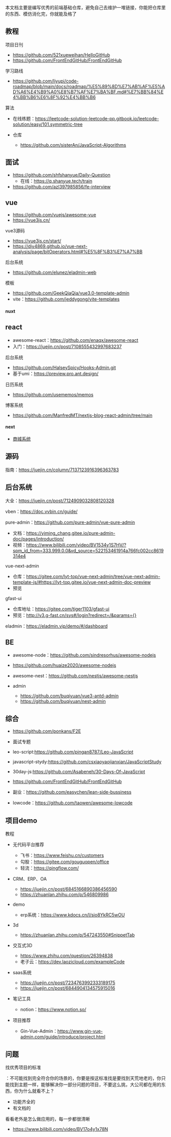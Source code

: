 本文档主要是编写优秀的前端基础仓库，避免自己去维护一堆链接，你能把仓库里的东西、模仿消化完，你就能及格了



## 教程

项目日刊

- https://github.com/521xueweihan/HelloGitHub
- https://github.com/FrontEndGitHub/FrontEndGitHub

学习路线

- https://github.com/liyupi/code-roadmap/blob/main/docs/roadmap/%E5%89%8D%E7%AB%AF%E5%AD%A6%E4%B9%A0%E8%B7%AF%E7%BA%BF.md#%E7%BB%84%E4%BB%B6%E6%8F%92%E4%BB%B6

算法

- 在线练题：https://leetcode-solution-leetcode-pp.gitbook.io/leetcode-solution/easy/101.symmetric-tree

- 仓库
  - https://github.com/sisterAn/JavaScript-Algorithms





## 面试

- https://github.com/shfshanyue/Daily-Question
  - 在线：https://q.shanyue.tech/train
- https://github.com/azl397985856/fe-interview



## vue

- https://github.com/vuejs/awesome-vue
- https://vue3js.cn/

vue3源码
- https://vue3js.cn/start/
- https://diy4869.github.io/vue-next-analysis/page/bitOperators.html#%E5%8F%B3%E7%A7%BB

后台系统
- https://github.com/elunez/eladmin-web

模板

- https://github.com/GeekQiaQia/vue3.0-template-admin
- vite：https://github.com/jeddygong/vite-templates

#### nuxt




## react

- awesome-react：https://github.com/enaqx/awesome-react
- 入门：https://juejin.cn/post/7108555432997683237

后台系统

- https://github.com/HalseySpicy/Hooks-Admin.git
- 基于umi：https://preview.pro.ant.design/

日历系统

- https://github.com/usememos/memos

博客系统

- https://github.com/ManfredMT/nextjs-blog-react-admin/tree/main

#### next

- [商城系统](https://github.com/vercel/commerce)



## 源码

指南：https://juejin.cn/column/7137123916396363783



## 后台系统

大全：https://juejin.cn/post/7124909032808120328

vben：https://doc.vvbin.cn/guide/

pure-admin：https://github.com/pure-admin/vue-pure-admin

- 文档：https://yiming_chang.gitee.io/pure-admin-doc/pages/introduction/
- 视频：https://www.bilibili.com/video/BV1534y1S7HV/?spm_id_from=333.999.0.0&vd_source=522153461914a766fc002cc8619314e4

vue-next-admin
- 仓库：https://gitee.com/lyt-top/vue-next-admin/tree/vue-next-admin-template-js/#https://lyt-top.gitee.io/vue-next-admin-doc-preview
- 预览

gfast-ui
- 仓库地址：https://gitee.com/tiger1103/gfast-ui
- 预览：http://v3.g-fast.cn/sys#/login?redirect=/&params={}

eladmin：https://eladmin.vip/demo/#/dashboard




## BE

- awesome-node：https://github.com/sindresorhus/awesome-nodejs
- https://github.com/huaize2020/awesome-nodejs

- awesome-nest：https://github.com/nestjs/awesome-nestjs
- admin
  - https://github.com/buqiyuan/vue3-antd-admin
  - https://github.com/buqiyuan/nest-admin



## 综合

- https://github.com/ponkans/F2E
- 面试专题

- leo-script:https://github.com/pingan8787/Leo-JavaScript

- javascript-stydy:https://github.com/csxiaoyaojianxian/JavaScriptStudy
- 30day-js:https://github.com/Asabeneh/30-Days-Of-JavaScript
- https://github.com/FrontEndGitHub/FrontEndGitHub
- 副业：https://github.com/easychen/lean-side-bussiness
- lowcode：https://github.com/taowen/awesome-lowcode



## 项目demo

教程

- 无代码平台推荐

  - 飞书：<https://www.feishu.cn/customers>
  - 勾股：<https://gitee.com/gouguopen/office>
  - 轻流：<https://qingflow.com/>

- CRM、ERP、OA

  - <https://juejin.cn/post/6845166890386456590>
  - <https://zhuanlan.zhihu.com/p/546809986>

- demo

  - erp系统：<https://www.kdocs.cn/l/sio8YkRC5wOU>

- 3d

  - <https://zhuanlan.zhihu.com/p/547243550#SnippetTab>

- 交互式3D

  - <https://www.zhihu.com/question/26394838>
  - 老子云：<https://dev.laozicloud.com/exampleCode>

- saas系统

  - <https://juejin.cn/post/7234763992333189175>
  - <https://juejin.cn/post/6844904134575915016>

- 笔记工具

  - notion：<https://www.notion.so/>

- 项目推荐

  - Gin-Vue-Admin：<https://www.gin-vue-admin.com/guide/introduce/project.html>

  

## 问题

找优秀项目的标准

：不可能找到完全符合你的场景的，你要是按这标准找是要找到天荒地老的，你只能找到主题一样，能够解决你一部分问题的项目，不要这么挑，大公司都在用的东西，你为什么就看不上？

- 功能齐全的
- 有文档的

看看老外是怎么做应用的，每一步都很清晰

- https://www.bilibili.com/video/BV17o4y1x78N
